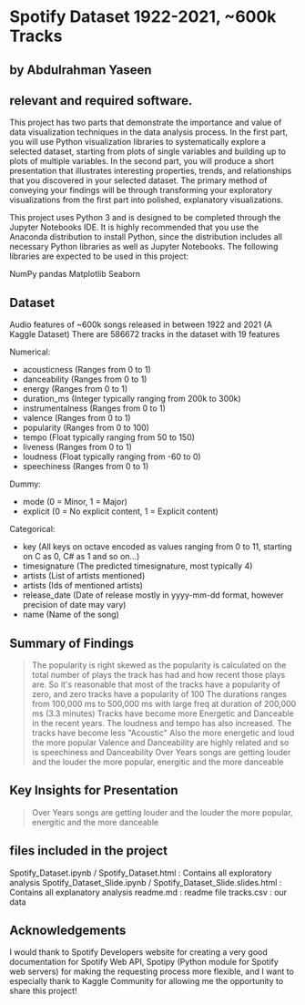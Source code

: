 # Spotify Dataset 1922-2021, ~600k Tracks
## by Abdulrahman Yaseen


## relevant and required software.

This project has two parts that demonstrate the importance and value of data visualization techniques in the data analysis process. In the first part, you will use Python visualization libraries to systematically explore a selected dataset, starting from plots of single variables and building up to plots of multiple variables. In the second part, you will produce a short presentation that illustrates interesting properties, trends, and relationships that you discovered in your selected dataset. The primary method of conveying your findings will be through transforming your exploratory visualizations from the first part into polished, explanatory visualizations.

This project uses Python 3 and is designed to be completed through the Jupyter Notebooks IDE. It is highly recommended that you use the Anaconda distribution to install Python, since the distribution includes all necessary Python libraries as well as Jupyter Notebooks. The following libraries are expected to be used in this project:

NumPy
pandas
Matplotlib
Seaborn

## Dataset


Audio features of ~600k songs released in between 1922 and 2021 (A Kaggle Dataset)
There are 586672 tracks in the dataset with 19 features

Numerical:
- acousticness (Ranges from 0 to 1)
- danceability (Ranges from 0 to 1)
- energy (Ranges from 0 to 1)
- duration_ms (Integer typically ranging from 200k to 300k)
- instrumentalness (Ranges from 0 to 1)
- valence (Ranges from 0 to 1)
- popularity (Ranges from 0 to 100)
- tempo (Float typically ranging from 50 to 150)
- liveness (Ranges from 0 to 1)
- loudness (Float typically ranging from -60 to 0)
- speechiness (Ranges from 0 to 1)

Dummy:

- mode (0 = Minor, 1 = Major)
- explicit (0 = No explicit content, 1 = Explicit content)

Categorical:

- key (All keys on octave encoded as values ranging from 0 to 11, starting on C as 0, C# as 1 and so on…)
- timesignature (The predicted timesignature, most typically 4)
- artists (List of artists mentioned)
- artists (Ids of mentioned artists)
- release_date (Date of release mostly in yyyy-mm-dd format, however precision of date may vary)
- name (Name of the song)


## Summary of Findings

> The popularity is right skewed as the popularity is calculated on the total number of plays the track has had and how recent those plays are. So it's reasonable that most of the tracks have a popularity of zero, and zero tracks have a popularity of 100
The durations ranges from 100,000 ms to 500,000 ms with large freq at duration of 200,000 ms (3.3 minutes)
Tracks have become more Energetic and Danceable in the recent years. The loudness and tempo has also increased. The tracks have become less "Acoustic" Also the more energetic and loud the more popular
Valence and Danceability are highly related and so is speechiness and Danceability
Over Years songs are getting louder and the louder the more popular, energitic and the more danceable


## Key Insights for Presentation

> Over Years songs are getting louder and the louder the more popular, energitic and the more danceable

## files included in the project

Spotify_Dataset.ipynb / Spotify_Dataset.html : Contains all exploratory analysis
Spotify_Dataset_Slide.ipynb / Spotify_Dataset_Slide.slides.html : Contains all explanatory analysis
readme.md : readme file
tracks.csv : our data

## Acknowledgements

I would thank to Spotify Developers website for creating a very good documentation for Spotify Web API, Spotipy (Python module for Spotify web servers) for making the requesting process more flexible, and I want to especially thank to Kaggle Community for allowing me the opportunity to share this project!
